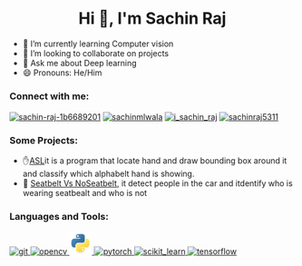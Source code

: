 <h1 align="center">Hi 👋, I'm Sachin Raj </h1>

<!-- - 🔭 I’m currently working on application of Computer vision -->
- 🌱 I’m currently learning Computer vision
- 👯 I’m looking to collaborate on projects
- 💬 Ask me about Deep learning
- 😄 Pronouns: He/Him


<h3 align="left">Connect with me:</h3>
<p align="left">
<a href="https://www.linkedin.com/in/sachin-raj-1b6689201/" target="blank"><img align="center" src="https://raw.githubusercontent.com/rahuldkjain/github-profile-readme-generator/master/src/images/icons/Social/linked-in-alt.svg" alt="sachin-raj-1b6689201" height="30" width="40" /></a>
<a href="https://www.kaggle.com/sachinmlwala" target="blank"><img align="center" src="https://raw.githubusercontent.com/rahuldkjain/github-profile-readme-generator/master/src/images/icons/Social/kaggle.svg" alt="sachinmlwala" height="30" width="40" /></a>
<a href="https://www.instagram.com/i_sachin_raj/" target="blank"><img align="center" src="https://raw.githubusercontent.com/rahuldkjain/github-profile-readme-generator/master/src/images/icons/Social/instagram.svg" alt="i_sachin_raj" height="30" width="40" /></a>
<a href="https://www.youtube.com/@sachinraj5311" target="blank"><img align="center" src="https://raw.githubusercontent.com/rahuldkjain/github-profile-readme-generator/master/src/images/icons/Social/youtube.svg" alt="sachinraj5311" height="30" width="40" /></a>
</p>

<h3 align="left">Some Projects: </h3>

- ✋[ASL](https://github.com/sachin11226/ASL)it is a program that locate hand and draw bounding box around it and classify which alphabelt hand is showing.
- 🚗 [Seatbelt Vs NoSeatbelt](https://youtu.be/KSyJo6f3bgk), it detect people in the car and itdentify who is wearing seatbealt and who is not 
<h3 align="left">Languages and Tools:</h3>
<p align="left"><a href="https://git-scm.com/" target="_blank"> <img src="https://www.vectorlogo.zone/logos/git-scm/git-scm-icon.svg" alt="git" width="40" height="40"/> </a> <a href="https://heroku.com" target="_blank"> <a href="https://opencv.org/" target="_blank"> <img src="https://www.vectorlogo.zone/logos/opencv/opencv-icon.svg" alt="opencv" width="40" height="40"/> </a> <a href="https://www.python.org" target="_blank"> <img src="https://raw.githubusercontent.com/devicons/devicon/master/icons/python/python-original.svg" alt="python" width="40" height="40"/> </a> <a href="https://pytorch.org/" target="_blank"> <img src="https://www.vectorlogo.zone/logos/pytorch/pytorch-icon.svg" alt="pytorch" width="40" height="40"/> </a> <a href="https://scikit-learn.org/" target="_blank"> <img src="https://upload.wikimedia.org/wikipedia/commons/0/05/Scikit_learn_logo_small.svg" alt="scikit_learn" width="40" height="40"/> </a> <a href="https://www.tensorflow.org" target="_blank"> <img src="https://www.vectorlogo.zone/logos/tensorflow/tensorflow-icon.svg" alt="tensorflow" width="40" height="40"/> </a> </p>
